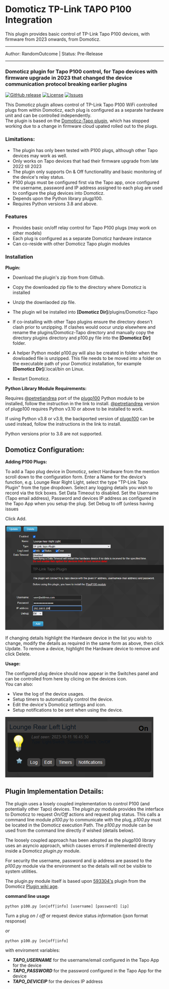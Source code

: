 # Domoticz TP-Link TAPO P100 Integration
This plugin provides basic control of TP-Link Tapo P100 devices, with firmware from 2023 onwards, from Domoticz.
___
Author: RandomOutcome | Status: Pre-Release
___

### Domoticz plugin for Tapo P100 control, for Tapo devices with firmware upgrade in 2023 that changed the device communication protocol breaking earlier plugins

[![GitHub release](https://img.shields.io/github/v/release/RandomOutcome/Domoticz-Tapo-P100-Plugin?display_name=tag)](https://github.com/RandomOutcome/Domoticz-Tapo-P100-Plugin/releases/latest) [![License](https://img.shields.io/github/license/RandomOutcome/Domoticz-Tapo-P100-Plugin.svg?maxAge=3600)](LICENSE) [![Issues](https://img.shields.io/github/issues/RandomOutcome/Domoticz-Tapo-P100-Plugin.svg?maxage=3600)](ISSUES)

This Domoticz plugin allows control of TP-Link Tapo P100 WiFi controlled plugs from within Domoticz, each plug is configured as a separate hardware unit and can be controlled independently.   
The plugin is based on the [Domoticz-Tapo plugin](https://github.com/593304/Domoticz-Tapo), which has stopped working due to a change in firmware cloud upated rolled out to the plugs.  

### Limitations:

- The plugin has only been tested with P100 plugs, although other Tapo devices may work as well.
- Only works on Tapo devices that had their firmware upgrade from late 2022 till 2023
- The plugin only supports On & Off functionallity and basic monitoring of the device's relay status.
- P100 plugs must be configured first via the Tapo app, once configured the username, password and IP address assigned to each plug are used to configure the plug
  devices into Domoticz.
- Depends upon the Python library plugp100.
- Requires Python versions 3.8 and above.

### Features
- Provides basic on/off relay control for Tapo P100 plugs (may work on other models)
- Each plug is configured as a separate Domoticz hardware instance
- Can co-reside with other Domoticz Tapo plugin modules

### Installation

**Plugin:**
- Download the plugin's zip from from Github.
- Copy the downloaded zip file to the directory where Domoticz is installed
- Unzip the downlaoded zip file.
- The plugin wil be installed into **[Domoticz Dir]**/plugins/Domoticz-Tapo
- If co-installing with other Tapo plugins ensure the directory doesn't clash prior to unzipping. If clashes would oocur unzip elsewhere and rename the plugins/Domoticz-Tapo
  directory and manually copy the directory plugins directory and p100.py file into the **[Domoticz Dir]** folder.
- A helper Python model p100.py will also be created in folder when the dowloaded file is unzipped. This file needs to be moved into a folder on the executable path of your
  Domoticz installation, for example **[Domoticz Dir]**/.local/bin on Linux.

- Restart Domoticz.
   
**Python Library Module Requirements:** 

  Requires [@petretiandrea](https://github.com/petretiandrea) port of the [plugp100](https://github.com/petretiandrea/plugp100) Python module to be installed, follow the 
  instruction in the link to install. [@petretiandrea](https://github.com/petretiandrea) version of plugp100 requires Python v3.10 or above to be installed to work. 
    
  If using Python v3.8 or v3.9, the backported version of [plugp100](https://github.com/RandomOutcome/plugp100-3.9) can be used instead, follow the instructions in the link to 
  install.  
    
  Python versions prior to 3.8 are not supported. 
    
## Domoticz Configuration:

**Adding P100 Plugs:** 

To add a Tapo plug device in Domoticz, select Hardware from the mention scroll down to the configuration form.
Enter a Name for the device's function, e.g. Lounge Rear Right Light, select the type "TP-Link Tapo Plugin" from the type dropdown.
Select any logging details you wish to record via the tick boxes.
Set Data Timeout to disabled.
Set the Username (Tapo email address), Password and devices IP address as configured in the Tapo App when you setup the plug.
Set Debug to off (unless having issues 

Click Add.

![Domoticz Plugin](images/P100-plugin-config.png?raw=true "Domoticz Plugin Config")

If changing details highlight the Hardware device in the list you wish to change, modify the details as required in the same form as above, then click Update.
To remove a device, highlight the Hardware device to remove and click Delete.

**Usage:** 

The configured plug device should now appear in the Switches panel and can be controlled from here by clicing on the devices icon.  
You can also:
- View the log of the device usages.
- Setup timers to automatically control the device.
- Edit the device's Domoticz settings and icon.
- Setup notifications to be sent when using the device.

![Domoticz Usage](images/P100-Switch.png?raw=true "Domoticz P100 Switch")

## Plugin Implementation Details:

The plugin uses a losely coupled implementation to control P100 (and potentially other Tapo) devices. The *plugin.py* module provides the interface to Domoticz to
request *On/Off* actions and request plug status. This calls a command line module *p100.py* to communicate with the plug, *p100.py* must be located in the Domoticz 
execution Path. The *p100.py* module can be used from the command line directly if wished (details below).

The loosely coupled approach has been adopted as the plugp100 library uses an asyncio approach, which causes errors if implemented directly inside a Domoticz
*plugin.py* module.

For security the username, password and ip address are passed to the *p100.py* module via the environment so the details will not be visible to system utilities.

The plugin.py module itself is based upon [593304's](https://github.com/593304/Domoticz-Tapo) plugin from the Domoticz [Plugin wiki age](https://www.domoticz.com/wiki/Plugins).

**command line usage**

  ```python p100.py [on|off|info] [username] [password] [ip]```

  Turn a plug *on* / *off* or request device status *info*rmation (json format response)

*or*

  ```python p100.py [on|off|info]```

  with enviroment variables:
  - ***TAPO_USERNAME*** for the username/email configured in the Tapo App for the device
  - ***TAPO_PASSWORD*** for the password configured in the Tapo App for the device
  - ***TAPO_DEVICEIP*** for the devices IP address

